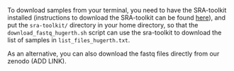 To download samples from your terminal, you need to have the SRA-toolkit installed (instructions to download the SRA-toolkit can be found [here](https://github.com/ncbi/sra-tools/wiki/)), and put the `sra-toolkit/` directory in your home directory, so that the `download_fastq_hugerth.sh` script can use the sra-toolkit to download the list of samples in `list_files_hugerth.txt`.

As an alternative, you can also download the fastq files directly from our zenodo (ADD LINK).